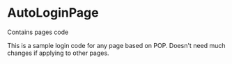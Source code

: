 # AutoLoginPage
Contains pages code

This is a sample login code for any page based on POP.
Doesn't need much changes if applying to other pages.
